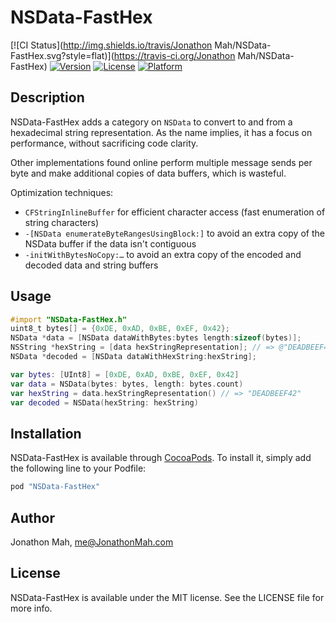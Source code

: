# NSData-FastHex

[![CI Status](http://img.shields.io/travis/Jonathon Mah/NSData-FastHex.svg?style=flat)](https://travis-ci.org/Jonathon Mah/NSData-FastHex)
[![Version](https://img.shields.io/cocoapods/v/NSData-FastHex.svg?style=flat)](http://cocoapods.org/pods/NSData-FastHex)
[![License](https://img.shields.io/cocoapods/l/NSData-FastHex.svg?style=flat)](http://cocoapods.org/pods/NSData-FastHex)
[![Platform](https://img.shields.io/cocoapods/p/NSData-FastHex.svg?style=flat)](http://cocoapods.org/pods/NSData-FastHex)

## Description

NSData-FastHex adds a category on `NSData` to convert to and from a hexadecimal
string representation. As the name implies, it has a focus on performance,
without sacrificing code clarity.

Other implementations found online perform multiple message sends per byte and
make additional copies of data buffers, which is wasteful.

Optimization techniques:
* `CFStringInlineBuffer` for efficient character access (fast enumeration of
  string characters)
* `-[NSData enumerateByteRangesUsingBlock:]` to avoid an extra copy of the
  NSData buffer if the data isn't contiguous
* `-initWithBytesNoCopy:…` to avoid an extra copy of the encoded and decoded
  data and string buffers

## Usage

```objective-c
#import "NSData-FastHex.h"
uint8_t bytes[] = {0xDE, 0xAD, 0xBE, 0xEF, 0x42};
NSData *data = [NSData dataWithBytes:bytes length:sizeof(bytes)];
NSString *hexString = [data hexStringRepresentation]; // => @"DEADBEEF42"
NSData *decoded = [NSData dataWithHexString:hexString];
```

```swift
var bytes: [UInt8] = [0xDE, 0xAD, 0xBE, 0xEF, 0x42]
var data = NSData(bytes: bytes, length: bytes.count)
var hexString = data.hexStringRepresentation() // => "DEADBEEF42"
var decoded = NSData(hexString: hexString)
```

## Installation

NSData-FastHex is available through [CocoaPods](http://cocoapods.org). To install
it, simply add the following line to your Podfile:

```ruby
pod "NSData-FastHex"
```

## Author

Jonathon Mah, me@JonathonMah.com

## License

NSData-FastHex is available under the MIT license. See the LICENSE file for more info.
